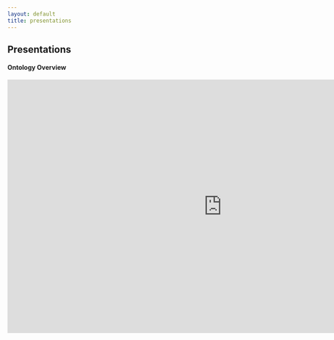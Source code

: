 ```yaml
---
layout: default
title: presentations
---
```


## Presentations

#### Ontology Overview 
<iframe src="https://docs.google.com/presentation/d/e/2PACX-1vQRpAsk7nV04J_1RszN71iZY3VcvLhtwpm_kz553PCGqRV3RL1LkNTqI7t5bDt7RrhVIY4kziEq0E3f/embed?start=false&loop=false&delayms=10000" frameborder="0" width="960" height="569" allowfullscreen="true" mozallowfullscreen="true" webkitallowfullscreen="true"></iframe>
